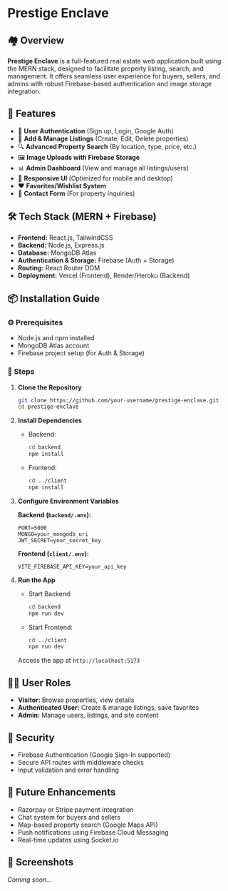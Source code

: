 # Prestige Enclave

## 🏘️ Overview
**Prestige Enclave** is a full-featured real estate web application built using the MERN stack, designed to facilitate property listing, search, and management. It offers seamless user experience for buyers, sellers, and admins with robust Firebase-based authentication and image storage integration.

## 🚀 Features
- 🔐 **User Authentication** (Sign up, Login, Google Auth)
- 🏡 **Add & Manage Listings** (Create, Edit, Delete properties)
- 🔍 **Advanced Property Search** (By location, type, price, etc.)
- 🖼️ **Image Uploads with Firebase Storage**
- 📊 **Admin Dashboard** (View and manage all listings/users)
- 📱 **Responsive UI** (Optimized for mobile and desktop)
- ❤️ **Favorites/Wishlist System**
- 📩 **Contact Form** (For property inquiries)

## 🛠 Tech Stack (MERN + Firebase)
- **Frontend:** React.js, TailwindCSS
- **Backend:** Node.js, Express.js
- **Database:** MongoDB Atlas
- **Authentication & Storage:** Firebase (Auth + Storage)
- **Routing:** React Router DOM
- **Deployment:** Vercel (Frontend), Render/Heroku (Backend)

## 📦 Installation Guide

### ⚙️ Prerequisites
- Node.js and npm installed
- MongoDB Atlas account
- Firebase project setup (for Auth & Storage)

### 📁 Steps

1. **Clone the Repository**
   ```bash
   git clone https://github.com/your-username/prestige-enclave.git
   cd prestige-enclave
   ```

2. **Install Dependencies**
   - Backend:
     ```bash
     cd backend
     npm install
     ```
   - Frontend:
     ```bash
     cd ../client
     npm install
     ```

3. **Configure Environment Variables**

   **Backend (`backend/.env`):**
   ```env
   PORT=5000
   MONGO=your_mongodb_uri
   JWT_SECRET=your_secret_key
   ```

   **Frontend (`client/.env`):**
   ```env
   VITE_FIREBASE_API_KEY=your_api_key
   ```

4. **Run the App**
   - Start Backend:
     ```bash
     cd backend
     npm run dev
     ```
   - Start Frontend:
     ```bash
     cd ../client
     npm run dev
     ```

   Access the app at `http://localhost:5173`

## 👨‍💼 User Roles
- **Visitor:** Browse properties, view details
- **Authenticated User:** Create & manage listings, save favorites
- **Admin:** Manage users, listings, and site content

## 🔐 Security
- Firebase Authentication (Google Sign-In supported)
- Secure API routes with middleware checks
- Input validation and error handling

## 🔮 Future Enhancements
- Razorpay or Stripe payment integration
- Chat system for buyers and sellers
- Map-based property search (Google Maps API)
- Push notifications using Firebase Cloud Messaging
- Real-time updates using Socket.io

## 📸 Screenshots
*Coming soon...*